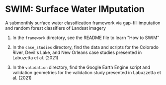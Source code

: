 # SWIM: Surface Water IMputation
A submonthly surface water classification framework via gap-fill imputation and random forest classifiers of Landsat imagery

1. In the `framework` directory, see the README file to learn "How to SWIM"

2. In the `case_studies` directory, find the data and scripts for the Colorado River, Devil's Lake, and New Orleans case studies presented in Labuzetta et al. (2021)

3. In the `validation` directory, find the Google Earth Engine script and validation geometries for the validation study presented in Labuzzetta et al. (2021)
